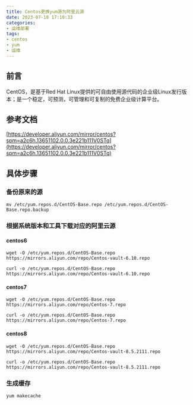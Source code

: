 ```yaml
---
title: Centos更换yum源为阿里云源
date: 2023-07-18 17:10:33
categories: 
- 运维部署
tags:
- centos
- yum
- 运维
---
```

## 前言
CentOS，是基于Red Hat Linux提供的可自由使用源代码的企业级Linux发行版本；是一个稳定，可预测，可管理和可复制的免费企业级计算平台。<!-- more -->
## 参考文档
[https://developer.aliyun.com/mirror/centos?spm=a2c6h.13651102.0.0.3e221b111V0STq](https://developer.aliyun.com/mirror/centos?spm=a2c6h.13651102.0.0.3e221b111V0STq)
## 具体步骤
### 备份原来的源
```shell
mv /etc/yum.repos.d/CentOS-Base.repo /etc/yum.repos.d/CentOS-Base.repo.backup
```
### 根据系统版本和工具下载对应的阿里云源
#### centos6
```shell
wget -O /etc/yum.repos.d/CentOS-Base.repo https://mirrors.aliyun.com/repo/Centos-vault-6.10.repo
```
```shell
curl -o /etc/yum.repos.d/CentOS-Base.repo https://mirrors.aliyun.com/repo/Centos-vault-6.10.repo
```
#### centos7
```shell
wget -O /etc/yum.repos.d/CentOS-Base.repo https://mirrors.aliyun.com/repo/Centos-7.repo
```
```shell
curl -o /etc/yum.repos.d/CentOS-Base.repo https://mirrors.aliyun.com/repo/Centos-7.repo
```
#### centos8
```shell
wget -O /etc/yum.repos.d/CentOS-Base.repo https://mirrors.aliyun.com/repo/Centos-vault-8.5.2111.repo
```
```shell
curl -o /etc/yum.repos.d/CentOS-Base.repo https://mirrors.aliyun.com/repo/Centos-vault-8.5.2111.repo
```
### 生成缓存
```shell
yum makecache
```
